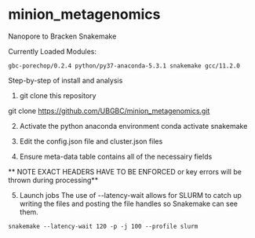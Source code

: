 # minion_metagenomics
Nanopore to Bracken Snakemake


Currently Loaded Modules:

`gbc-porechop/0.2.4 python/py37-anaconda-5.3.1 snakemake gcc/11.2.0`

Step-by-step of install and analysis

1. git clone this repository

git clone https://github.com/UBGBC/minion_metagenomics.git

2. Activate the python anaconda environment
conda activate snakemake

3. Edit the config.json file and cluster.json files

4. Ensure meta-data table contains all of the necessairy fields

** NOTE EXACT HEADERS HAVE TO BE ENFORCED or key errors will be thrown during processing**

5. Launch jobs
The use of --latency-wait allows for SLURM to catch up writing the files and posting the file handles so Snakemake can see them.

`snakemake --latency-wait 120 -p -j 100 --profile slurm`
